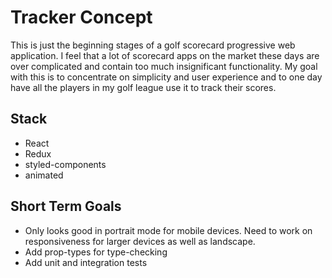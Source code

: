 # Tracker Concept

This is just the beginning stages of a golf scorecard progressive web application. I feel that a lot of scorecard apps on the market these days are over complicated and contain too much insignificant functionality. My goal with this is to concentrate on simplicity and user experience and to one day have all the players in my golf league use it to track their scores.

## Stack

-   React
-   Redux
-   styled-components
-   animated

## Short Term Goals

-   Only looks good in portrait mode for mobile devices. Need to work on responsiveness for larger devices as well as landscape.
-   Add prop-types for type-checking
-   Add unit and integration tests
